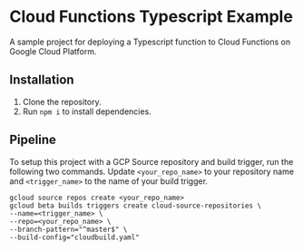 # Cloud Functions Typescript Example

A sample project for deploying a Typescript function to Cloud Functions on Google Cloud Platform.

## Installation

1. Clone the repository.
2. Run `npm i` to install dependencies.  

## Pipeline

To setup this project with a GCP Source repository and build trigger, run the following two commands. Update `<your_repo_name>` to your repository name and `<trigger_name>` to the name of your build trigger. 

```
gcloud source repos create <your_repo_name>
gcloud beta builds triggers create cloud-source-repositories \
--name=<trigger_name> \
--repo=<your_repo_name> \
--branch-pattern="^master$" \
--build-config="cloudbuild.yaml"
```